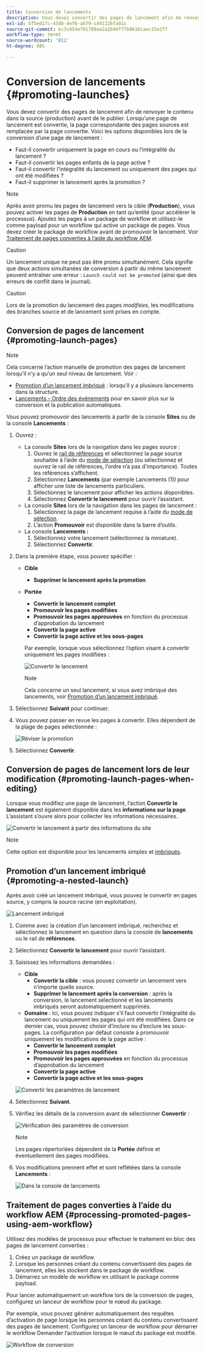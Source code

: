 ```yaml
---
title: Conversion de lancements
description: Vous devez convertir des pages de lancement afin de renvoyer le contenu dans la source (production) avant de le publier.
exl-id: 5f5ed17c-43db-4ef6-ab79-c491326fa01c
source-git-commit: bc3c054e781789aa2a2b94f77b0616caec15e2ff
workflow-type: tm+mt
source-wordcount: '811'
ht-degree: 98%

---
```


# Conversion de lancements {#promoting-launches}

Vous devez convertir des pages de lancement afin de renvoyer le contenu dans la source (production) avant de le publier. Lorsqu’une page de lancement est convertie, la page correspondante des pages sources est remplacée par la page convertie. Voici les options disponibles lors de la conversion d’une page de lancement :

* Faut-il convertir uniquement la page en cours ou l’intégralité du lancement ?
* Faut-il convertir les pages enfants de la page active ?
* Faut-il convertir l’intégralité du lancement ou uniquement des pages qui ont été modifiées ?
* Faut-il supprimer le lancement après la promotion ?

>[!NOTE]
>
>Après avoir promu les pages de lancement vers la cible (**Production**), vous pouvez activer les pages de **Production** en tant qu’entité (pour accélérer le processus). Ajoutez les pages à un package de workflow et utilisez-le comme payload pour un workflow qui active un package de pages. Vous devez créer le package de workflow avant de promouvoir le lancement. Voir [Traitement de pages converties à l’aide du workflow AEM](#processing-promoted-pages-using-aem-workflow).

>[!CAUTION]
>
>Un lancement unique ne peut pas être promu simultanément. Cela signifie que deux actions simultanées de conversion à partir du même lancement peuvent entraîner une erreur : `Launch could not be promoted` (ainsi que des erreurs de conflit dans le journal).

>[!CAUTION]
>
>Lors de la promotion du lancement des pages *modifiées*, les modifications des branches source et de lancement sont prises en compte.

## Conversion de pages de lancement {#promoting-launch-pages}

>[!NOTE]
>
>Cela concerne l’action manuelle de promotion des pages de lancement lorsqu’il n’y a qu’un seul niveau de lancement. Voir :
>
>* [Promotion d’un lancement imbriqué](#promoting-a-nested-launch) : lorsqu’il y a plusieurs lancements dans la structure.
>* [Lancements – Ordre des événements](/help/sites-cloud/authoring/launches/overview.md#launches-the-order-of-events) pour en savoir plus sur la conversion et la publication automatiques.
>

Vous pouvez promouvoir des lancements à partir de la console **Sites** ou de la console **Lancements** :

1. Ouvrez :
   * La console **Sites** lors de la navigation dans les pages source :
      1. Ouvrez le [rail de références](/help/sites-cloud/authoring/fundamentals/environment-tools.md#references) et sélectionnez la page source souhaitée à l’aide du [mode de sélection](/help/sites-cloud/authoring/getting-started/basic-handling.md) (ou sélectionnez et ouvrez le rail de références, l’ordre n’a pas d’importance). Toutes les références s’affichent.
      1. Sélectionnez **Lancements** (par exemple Lancements (1)) pour afficher une liste de lancements particuliers.
      1. Sélectionnez le lancement pour afficher les actions disponibles.
      1. Sélectionnez **Convertir le lancement** pour ouvrir l’assistant.
   * La console **Sites** lors de la navigation dans les pages de lancement :
      1. Sélectionnez la page de lancement requise à l’aide du [mode de sélection](/help/sites-cloud/authoring/getting-started/basic-handling.md).
      1. L’action **Promouvoir** est disponible dans la barre d’outils.
   * La console **Lancements :**
      1. Sélectionnez votre lancement (sélectionnez la miniature).
      1. Sélectionnez **Convertir**.
1. Dans la première étape, vous pouvez spécifier :
   * **Cible**
      * **Supprimer le lancement après la promotion**
   * **Portée**
      * **Convertir le lancement complet**
      * **Promouvoir les pages modifiées**
      * **Promouvoir les pages approuvées** en fonction du processus d’approbation du lancement
      * **Convertir la page active**
      * **Convertir la page active et les sous-pages**

     Par exemple, lorsque vous sélectionnez l’option visant à convertir uniquement les pages modifiées :

     ![Convertir le lancement](/help/sites-cloud/authoring/assets/launches-promote.png)

     >[!NOTE]
     >
     >Cela concerne un seul lancement, si vous avez imbriqué des lancements, voir [Promotion d’un lancement imbriqué](#promoting-a-nested-launch).
1. Sélectionnez **Suivant** pour continuer.
1. Vous pouvez passer en revue les pages à convertir. Elles dépendent de la plage de pages sélectionnée :

   ![Réviser la promotion](/help/sites-cloud/authoring/assets/launches-promote-review.png)

1. Sélectionnez **Convertir**.

## Conversion de pages de lancement lors de leur modification {#promoting-launch-pages-when-editing}

Lorsque vous modifiez une page de lancement, l’action **Convertir le lancement** est également disponible dans les **informations sur la page**. L’assistant s’ouvre alors pour collecter les informations nécessaires.

![Convertir le lancement à partir des informations du site](/help/sites-cloud/authoring/assets/launches-promote-page-info.png)

>[!NOTE]
>
>Cette option est disponible pour les lancements simples et [imbriqués](#promoting-a-nested-launch).

## Promotion d’un lancement imbriqué {#promoting-a-nested-launch}

Après avoir créé un lancement imbriqué, vous pouvez le convertir en pages source, y compris la source racine (en exploitation).

![Lancement imbriqué](/help/sites-cloud/authoring/assets/launches-promoting-nested.png)

1. Comme avec la création d’un lancement imbriqué, recherchez et sélectionnez le lancement en question dans la console de **lancements** ou le rail de **références**.
1. Sélectionnez **Convertir le lancement** pour ouvrir l’assistant.
1. Saisissez les informations demandées :
   * **Cible**
      * **Convertir la cible** : vous pouvez convertir un lancement vers n’importe quelle source.
      * **Supprimer le lancement après la conversion** : après la conversion, le lancement sélectionné et les lancements imbriqués seront automatiquement supprimés.
   * **Domaine** : ici, vous pouvez indiquer s’il faut convertir l’intégralité du lancement ou uniquement les pages qui ont été modifiées. Dans ce dernier cas, vous pouvez choisir d’inclure ou d’exclure les sous-pages. La configuration par défaut consiste à promouvoir uniquement les modifications de la page active :
      * **Convertir le lancement complet**
      * **Promouvoir les pages modifiées**
      * **Promouvoir les pages approuvées** en fonction du processus d’approbation du lancement
      * **Convertir la page active**
      * **Convertir la page active et les sous-pages**

   ![Convertir les paramètres de lancement](/help/sites-cloud/authoring/assets/launches-promote-settings.png)

1. Sélectionnez **Suivant**.
1. Vérifiez les détails de la conversion avant de sélectionner **Convertir** :

   ![Vérification des paramètres de conversion](/help/sites-cloud/authoring/assets/launches-promote-review-2.png)

   >[!NOTE]
   >
   >Les pages répertoriées dépendent de la **Portée** définie et éventuellement des pages modifiées.

1. Vos modifications prennent effet et sont reflétées dans la console **Lancements** :

   ![Dans la console de lancements](/help/sites-cloud/authoring/assets/launches-console.png)

## Traitement de pages converties à l’aide du workflow AEM {#processing-promoted-pages-using-aem-workflow}

Utilisez des modèles de processus pour effectuer le traitement en bloc des pages de lancement converties :

1. Créez un package de workflow.
1. Lorsque les personnes créant du contenu convertissent des pages de lancement, elles les stockent dans le package de workflow.
1. Démarrez un modèle de workflow en utilisant le package comme payload.

Pour lancer automatiquement un workflow lors de la conversion de pages, configurez un lanceur de workflow pour le nœud du package. <!--To start a workflow automatically when pages are promoted, [configure a workflow launcher](/help/sites-administering/workflows-starting.md#workflows-launchers) for the package node.-->

Par exemple, vous pouvez générer automatiquement des requêtes d’activation de page lorsque les personnes créant du contenu convertissent des pages de lancement. Configurez un lanceur de workflow pour démarrer le workflow Demander l’activation lorsque le nœud du package est modifié.

![Workflow de conversion](/help/sites-cloud/authoring/assets/launches-create-workflow.png)

